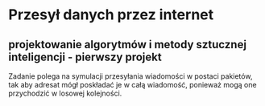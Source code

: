 # Przesył danych przez internet

## projektowanie algorytmów i metody sztucznej inteligencji - pierwszy projekt

Zadanie polega na symulacji przesyłania wiadomości w postaci pakietów, tak aby adresat mógł poskładać je w całą wiadomość, ponieważ mogą one przychodzić w losowej kolejności.
